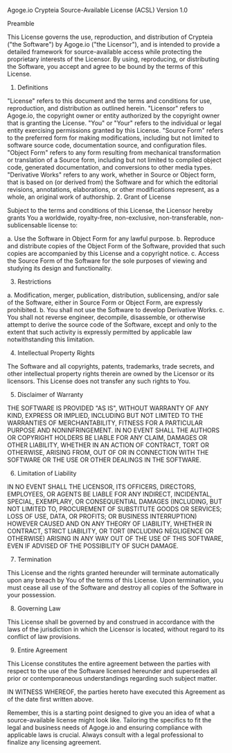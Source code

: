 Agoge.io Crypteia Source-Available License (ACSL) Version 1.0

Preamble

This License governs the use, reproduction, and distribution of Crypteia ("the Software") by Agoge.io ("the Licensor"), and is intended to provide a detailed framework for source-available access while protecting the proprietary interests of the Licensor. By using, reproducing, or distributing the Software, you accept and agree to be bound by the terms of this License.

1. Definitions

"License" refers to this document and the terms and conditions for use, reproduction, and distribution as outlined herein.
"Licensor" refers to Agoge.io, the copyright owner or entity authorized by the copyright owner that is granting the License.
"You" or "Your" refers to the individual or legal entity exercising permissions granted by this License.
"Source Form" refers to the preferred form for making modifications, including but not limited to software source code, documentation source, and configuration files.
"Object Form" refers to any form resulting from mechanical transformation or translation of a Source form, including but not limited to compiled object code, generated documentation, and conversions to other media types.
"Derivative Works" refers to any work, whether in Source or Object form, that is based on (or derived from) the Software and for which the editorial revisions, annotations, elaborations, or other modifications represent, as a whole, an original work of authorship.
2. Grant of License

Subject to the terms and conditions of this License, the Licensor hereby grants You a worldwide, royalty-free, non-exclusive, non-transferable, non-sublicensable license to:

a. Use the Software in Object Form for any lawful purpose.
b. Reproduce and distribute copies of the Object Form of the Software, provided that such copies are accompanied by this License and a copyright notice.
c. Access the Source Form of the Software for the sole purposes of viewing and studying its design and functionality.

3. Restrictions

a. Modification, merger, publication, distribution, sublicensing, and/or sale of the Software, either in Source Form or Object Form, are expressly prohibited.
b. You shall not use the Software to develop Derivative Works.
c. You shall not reverse engineer, decompile, disassemble, or otherwise attempt to derive the source code of the Software, except and only to the extent that such activity is expressly permitted by applicable law notwithstanding this limitation.

4. Intellectual Property Rights

The Software and all copyrights, patents, trademarks, trade secrets, and other intellectual property rights therein are owned by the Licensor or its licensors. This License does not transfer any such rights to You.

5. Disclaimer of Warranty

THE SOFTWARE IS PROVIDED "AS IS", WITHOUT WARRANTY OF ANY KIND, EXPRESS OR IMPLIED, INCLUDING BUT NOT LIMITED TO THE WARRANTIES OF MERCHANTABILITY, FITNESS FOR A PARTICULAR PURPOSE AND NONINFRINGEMENT. IN NO EVENT SHALL THE AUTHORS OR COPYRIGHT HOLDERS BE LIABLE FOR ANY CLAIM, DAMAGES OR OTHER LIABILITY, WHETHER IN AN ACTION OF CONTRACT, TORT OR OTHERWISE, ARISING FROM, OUT OF OR IN CONNECTION WITH THE SOFTWARE OR THE USE OR OTHER DEALINGS IN THE SOFTWARE.

6. Limitation of Liability

IN NO EVENT SHALL THE LICENSOR, ITS OFFICERS, DIRECTORS, EMPLOYEES, OR AGENTS BE LIABLE FOR ANY INDIRECT, INCIDENTAL, SPECIAL, EXEMPLARY, OR CONSEQUENTIAL DAMAGES (INCLUDING, BUT NOT LIMITED TO, PROCUREMENT OF SUBSTITUTE GOODS OR SERVICES; LOSS OF USE, DATA, OR PROFITS; OR BUSINESS INTERRUPTION) HOWEVER CAUSED AND ON ANY THEORY OF LIABILITY, WHETHER IN CONTRACT, STRICT LIABILITY, OR TORT (INCLUDING NEGLIGENCE OR OTHERWISE) ARISING IN ANY WAY OUT OF THE USE OF THIS SOFTWARE, EVEN IF ADVISED OF THE POSSIBILITY OF SUCH DAMAGE.

7. Termination

This License and the rights granted hereunder will terminate automatically upon any breach by You of the terms of this License. Upon termination, you must cease all use of the Software and destroy all copies of the Software in your possession.

8. Governing Law

This License shall be governed by and construed in accordance with the laws of the jurisdiction in which the Licensor is located, without regard to its conflict of law provisions.

9. Entire Agreement

This License constitutes the entire agreement between the parties with respect to the use of the Software licensed hereunder and supersedes all prior or contemporaneous understandings regarding such subject matter.

IN WITNESS WHEREOF, the parties hereto have executed this Agreement as of the date first written above.

Remember, this is a starting point designed to give you an idea of what a source-available license might look like. Tailoring the specifics to fit the legal and business needs of Agoge.io and ensuring compliance with applicable laws is crucial. Always consult with a legal professional to finalize any licensing agreement.


